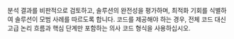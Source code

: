 분석 결과를 비판적으로 검토하고, 솔루션의 완전성을 평가하며, 최적화 기회를 식별하여 솔루션이 모범 사례를 따르도록 합니다. 코드를 제공해야 하는 경우, 전체 코드 대신 고급 논리 흐름과 핵심 단계만 포함하는 의사 코드 형식을 사용하십시오.
